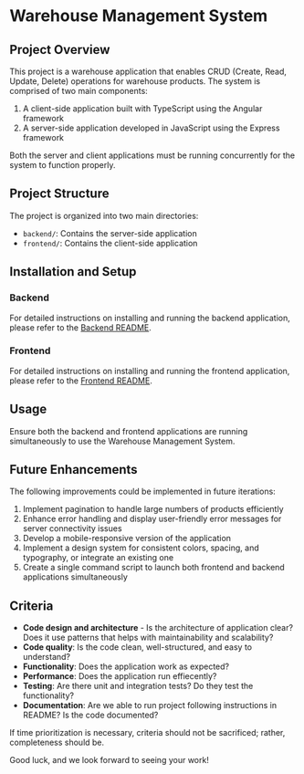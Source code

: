 # Warehouse Management System

## Project Overview

This project is a warehouse application that enables CRUD (Create, Read, Update, Delete) operations for warehouse products. The system is comprised of two main components:

1. A client-side application built with TypeScript using the Angular framework
2. A server-side application developed in JavaScript using the Express framework

Both the server and client applications must be running concurrently for the system to function properly.

## Project Structure

The project is organized into two main directories:

- `backend/`: Contains the server-side application
- `frontend/`: Contains the client-side application

## Installation and Setup

### Backend

For detailed instructions on installing and running the backend application, please refer to the [Backend README](./backend/README.md).

### Frontend

For detailed instructions on installing and running the frontend application, please refer to the [Frontend README](./frontend/README.md).

## Usage

Ensure both the backend and frontend applications are running simultaneously to use the Warehouse Management System.

## Future Enhancements

The following improvements could be implemented in future iterations:

1. Implement pagination to handle large numbers of products efficiently
2. Enhance error handling and display user-friendly error messages for server connectivity issues
3. Develop a mobile-responsive version of the application
4. Implement a design system for consistent colors, spacing, and typography, or integrate an existing one
5. Create a single command script to launch both frontend and backend applications simultaneously

## Criteria

- **Code design and architecture** - Is the architecture of application clear? Does it use patterns that helps with maintainability and scalability?
- **Code quality**: Is the code clean, well-structured, and easy to understand?
- **Functionality**: Does the application work as expected?
- **Performance**: Does the application run effiecently?
- **Testing**: Are there unit and integration tests? Do they test the functionality?
- **Documentation**: Are we able to run project following instructions in README? Is the code documented?

If time prioritization is necessary, criteria should not be sacrificed; rather, completeness should be.

Good luck, and we look forward to seeing your work!
